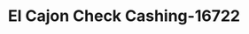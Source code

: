 ---
f_zip-code: 91978
f_state-code: CA
title: El Cajon Check Cashing-16722
f_phone: 619-593-2239
f_city-only: Spring Valley
f_address: 3314 San Carlos Drive Spring Valley
f_location-unique-id: '16722'
slug: el-cajon-check-cashing-16722
updated-on: '2024-05-30T13:46:58.046Z'
created-on: '2024-05-30T13:36:59.803Z'
published-on: '2024-05-30T13:54:32.469Z'
f_city-state: cms/city/spring-valley-ca.md
f_company: cms/company/el-cajon-check-cashing.md
f_state: cms/state/california.md
layout: '[payday-loan].html'
tags: payday-loan
---